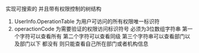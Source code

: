 实现可搜索的 并且带有权限控制的树结构
1.  UserInfo.OperationTable 为用户可访问的所有权限唯一标识符
2.  operactionCode 为需要验证的权限访问标识符号 必须为3位数组字符串
    第一个字符可以查看所有
    第二个字符可以查看同级
    第三个字符串可以查看部门以及部门以下
    都没有 则只能查看自己所在部门或者机构信息 
    
